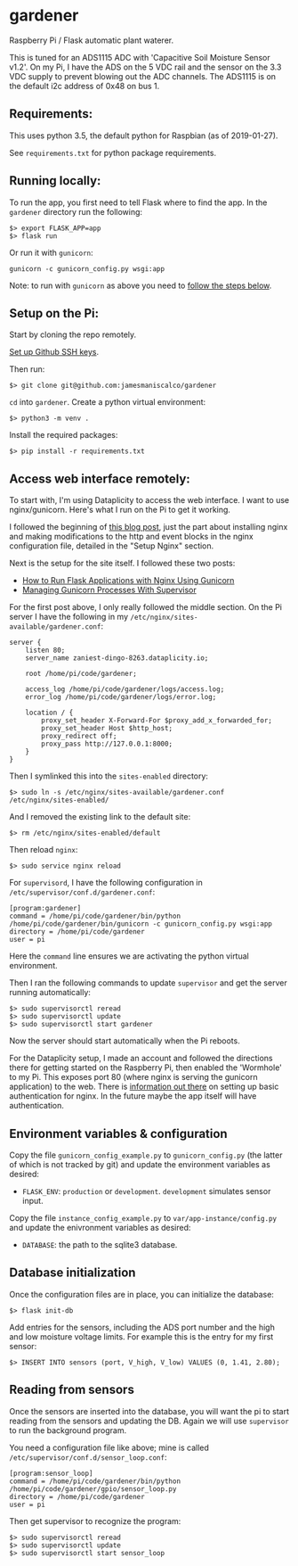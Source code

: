 # gardener
Raspberry Pi / Flask automatic plant waterer.

This is tuned for an ADS1115 ADC with 'Capacitive Soil Moisture Sensor v1.2'. On my Pi, I have the ADS on the 5 VDC rail and the sensor on the 3.3 VDC supply to prevent blowing out the ADC channels. The ADS1115 is on the default i2c address of 0x48 on bus 1.

## Requirements:
This uses python 3.5, the default python for Raspbian (as of 2019-01-27).

See `requirements.txt` for python package requirements.

## Running locally:
To run the app, you first need to tell Flask where to find the app. In the `gardener` directory run the following:

```
$> export FLASK_APP=app  
$> flask run
```

Or run it with `gunicorn`:

```
gunicorn -c gunicorn_config.py wsgi:app
```

Note: to run with `gunicorn` as above you need to [follow the steps below](#environment-variables).

## Setup on the Pi:
Start by cloning the repo remotely.

[Set up Github SSH keys](https://help.github.com/articles/adding-a-new-ssh-key-to-your-github-account/#platform-linux).

Then run:

```
$> git clone git@github.com:jamesmaniscalco/gardener
```

`cd` into `gardener`. Create a python virtual environment:

```
$> python3 -m venv .
```

Install the required packages:

```
$> pip install -r requirements.txt
```


## Access web interface remotely:
To start with, I'm using Dataplicity to access the web interface. I want to use nginx/gunicorn. Here's what I run on the Pi to get it working.

I followed the beginning of [this blog post](https://www.e-tinkers.com/2018/08/how-to-properly-host-flask-application-with-nginx-and-guincorn/), just the part about installing nginx and making modifications to the http and event blocks in the nginx configuration file, detailed in the "Setup Nginx" section.

Next is the setup for the site itself. I followed these two posts:

- [How to Run Flask Applications with Nginx Using Gunicorn](http://www.onurguzel.com/how-to-run-flask-applications-with-nginx-using-gunicorn/)
- [Managing Gunicorn Processes With Supervisor](http://www.onurguzel.com/managing-gunicorn-processes-with-supervisor/)

For the first post above, I only really followed the middle section. On the Pi server I have the following in my `/etc/nginx/sites-available/gardener.conf`:

```
server {
    listen 80;
    server_name zaniest-dingo-8263.dataplicity.io;

    root /home/pi/code/gardener;

    access_log /home/pi/code/gardener/logs/access.log;
    error_log /home/pi/code/gardener/logs/error.log;

    location / {
        proxy_set_header X-Forward-For $proxy_add_x_forwarded_for;
        proxy_set_header Host $http_host;
        proxy_redirect off;
        proxy_pass http://127.0.0.1:8000;
    }
}
```

Then I symlinked this into the `sites-enabled` directory:

```
$> sudo ln -s /etc/nginx/sites-available/gardener.conf /etc/nginx/sites-enabled/
```

And I removed the existing link to the default site:

```
$> rm /etc/nginx/sites-enabled/default
```

Then reload `nginx`:

```
$> sudo service nginx reload
```

For `supervisord`, I have the following configuration in `/etc/supervisor/conf.d/gardener.conf`:

```
[program:gardener]
command = /home/pi/code/gardener/bin/python /home/pi/code/gardener/bin/gunicorn -c gunicorn_config.py wsgi:app
directory = /home/pi/code/gardener
user = pi
```

Here the `command` line ensures we are activating the python virtual environment.

Then I ran the following commands to update `supervisor` and get the server running automatically:

```
$> sudo supervisorctl reread
$> sudo supervisorctl update
$> sudo supervisorctl start gardener
```

Now the server should start automatically when the Pi reboots.

For the Dataplicity setup, I made an account and followed the directions there for getting started on the Raspberry Pi, then enabled the 'Wormhole' to my Pi. This exposes port 80 (where nginx is serving the gunicorn application) to the web. There is [information out there](https://www.digitalocean.com/community/tutorials/how-to-set-up-http-authentication-with-nginx-on-ubuntu-12-10) on setting up basic authentication for nginx. In the future maybe the app itself will have authentication.

## Environment variables & configuration
Copy the file `gunicorn_config_example.py` to `gunicorn_config.py` (the latter of which is not tracked by git) and update the environment variables as desired:

- `FLASK_ENV`: `production` or `development`. `development` simulates sensor input.

Copy the file `instance_config_example.py` to `var/app-instance/config.py` and update the enivronment variables as desired:

- `DATABASE`: the path to the sqlite3 database.

## Database initialization
Once the configuration files are in place, you can initialize the database:

```
$> flask init-db
```

Add entries for the sensors, including the ADS port number and the high and low moisture voltage limits. For example this is the entry for my first sensor:

```
$> INSERT INTO sensors (port, V_high, V_low) VALUES (0, 1.41, 2.80);
```

## Reading from sensors
Once the sensors are inserted into the database, you will want the pi to start reading from the sensors and updating the DB. Again we will use `supervisor` to run the background program.

You need a configuration file like above; mine is called `/etc/supervisor/conf.d/sensor_loop.conf`:

```
[program:sensor_loop]
command = /home/pi/code/gardener/bin/python /home/pi/code/gardener/gpio/sensor_loop.py
directory = /home/pi/code/gardener
user = pi
```

Then get supervisor to recognize the program:

```
$> sudo supervisorctl reread
$> sudo supervisorctl update
$> sudo supervisorctl start sensor_loop
```


